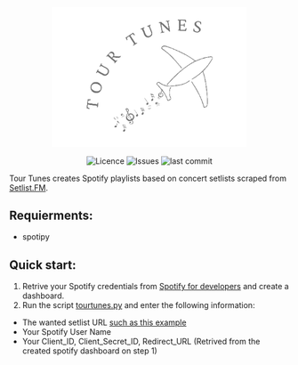 <p align="center">
<img alt="Tour Tunes" src="assets/icon.png" width="350">
</p>

<p align="center">
<img alt="Licence" src=https://img.shields.io/github/license/lironbdolah/tourtunes>
 <img alt="Issues" src=https://img.shields.io/github/issues/lironbdolah/tourtunes>
 <img alt="last commit" src=https://img.shields.io/github/last-commit/lironbdolah/tourtunes>
</p>

Tour Tunes creates Spotify playlists based on concert setlists scraped from [Setlist.FM](https://www.setlist.fm/).

## Requierments:
- spotipy

## Quick start:
1. Retrive your Spotify credentials from [Spotify for developers](https://developer.spotify.com/) and create a dashboard.
2. Run the script [tourtunes.py](https://github.com/lironbdolah/tourtunes/blob/main/src/tourtunes.py) and enter the following information:
  - The wanted setlist URL [such as this example](https://www.setlist.fm/setlist/metallica/2023/donington-park-castle-donington-england-1ba689bc.html)
  - Your Spotify User Name
  - Your Client_ID, Client_Secret_ID, Redirect_URL (Retrived from the created spotify dashboard on step 1)
